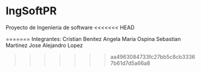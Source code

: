 # IngSoftPR

Proyecto de Ingenieria de software
<<<<<<< HEAD





=======
Integrantes:
Cristian Benitez
Angela Maria Ospina
Sebastian Martinez
Jose Alejandro Lopez
>>>>>>> aa4963084733fc27bb5c8cb33367b61d7d5a66a8
